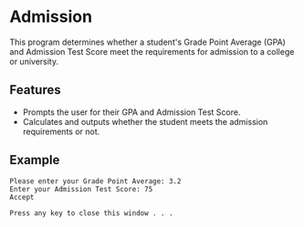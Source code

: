 # Admission

This program determines whether a student's Grade Point Average (GPA) and Admission
Test Score meet the requirements for admission to a college or university.

## Features

- Prompts the user for their GPA and Admission Test Score.
- Calculates and outputs whether the student meets the admission requirements or not.

## Example

```
Please enter your Grade Point Average: 3.2
Enter your Admission Test Score: 75
Accept

Press any key to close this window . . .
```
